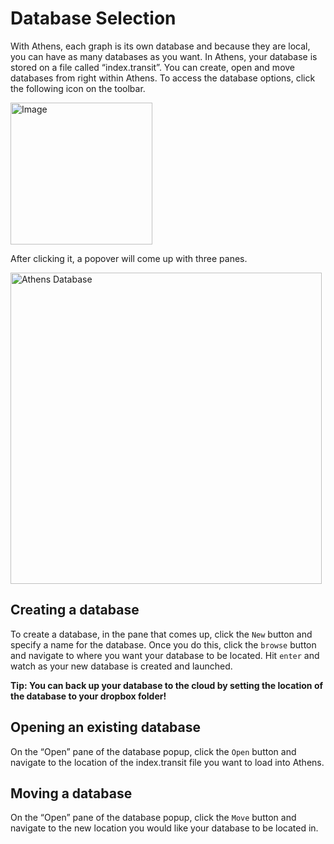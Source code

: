 # Database Selection
With Athens, each graph is its own database and because they are local, you can have as many databases as you want. In Athens, your database is stored on a file called “index.transit”. You can create, open and move databases from right within Athens. To access the database options, click the following icon on the toolbar. 

<img width="227" alt="Image" src="https://user-images.githubusercontent.com/80150109/118108910-2f350100-b3fe-11eb-8601-8a0c2f3aaf92.png">

After clicking it, a popover will come up with three panes. 

<img width="498" alt="Athens Database" src="https://user-images.githubusercontent.com/80150109/118109143-6dcabb80-b3fe-11eb-9064-330b0d532372.png">

## Creating a database
To create a database, in the pane that comes up, click the `New` button and specify a name for the database. Once you do this, click the `browse` button and navigate to where you want your database to be located. Hit `enter` and watch as your new database is created and launched.

**Tip: You can back up your database to the cloud by setting the location of the database to your dropbox folder!**

## Opening an existing database
On the “Open” pane of the database popup, click the `Open` button and navigate to the location of the index.transit file you want to load into Athens. 
## Moving a database
On the “Open” pane of the database popup, click the `Move` button and navigate to the new location you would like your database to be located in.  


